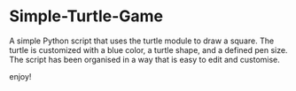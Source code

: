 # Simple-Turtle-Game

A simple Python script that uses the turtle module to draw a square. The turtle is customized with a blue color, a turtle shape, and a defined pen size. The script has been organised in a way that is easy to edit and customise.

enjoy!
